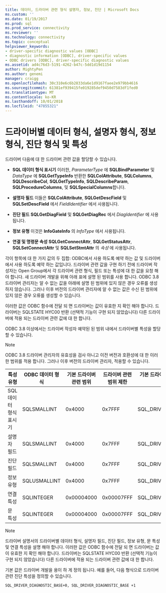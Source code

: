 ```yaml
---
title: 데이터, 드라이버 관련 형식 설명자, 정보, 진단 | Microsoft Docs
ms.custom: ''
ms.date: 01/19/2017
ms.prod: sql
ms.prod_service: connectivity
ms.reviewer: ''
ms.technology: connectivity
ms.topic: conceptual
helpviewer_keywords:
- driver-specific diagnostic values [ODBC]
- diagnostic information [ODBC], driver-specific values
- ODBC drivers [ODBC], driver-specific diagnostic values
ms.assetid: ad4c76d3-5191-4262-b47c-5dd1d19d1154
author: MightyPen
ms.author: genemi
manager: craigg
ms.openlocfilehash: 30c310e6c6b2833da6e1d9167faee2e979bb4616
ms.sourcegitcommit: 61381ef939415fe019285def9450d7583df1fed0
ms.translationtype: MT
ms.contentlocale: ko-KR
ms.lasthandoff: 10/01/2018
ms.locfileid: "47855321"
---
```

# <a name="driver-specific-data-types-descriptor-types-information-types-diagnostic-types-and-attributes"></a>드라이버별 데이터 형식, 설명자 형식, 정보 형식, 진단 형식 및 특성
드라이버 다음에 대 한 드라이버 관련 값을 할당할 수 있습니다.  
  
-   **SQL 데이터 형식 표시기** 이러한, *ParameterType* 에 **SQLBindParameter** 및 *DataType* 에 **SQLGetTypeInfo** 반환한 **SQLColAttribute**, **SQLColumns**, **SQLDescribeCol**, **SQLGetTypeInfo**,  **SQLDescribeParam**, **SQLProcedureColumns**, 및 **SQLSpecialColumns**합니다.  
  
-   **설명자 필드** 이들은 **SQLColAttribute**, **SQLGetDescField** 및 **SQLSetDescField** 에서 *FieldIdentifier* 에서 사용됩니다.  
  
-   **진단 필드** **SQLGetDiagField** 및 **SQLGetDiagRec** 에서 *DiagIdentifier* 에 사용됩니다.  
  
-   **정보 유형** 이것은 **InfoGateInfo** 의 *InfoType* 에서 사용됩니다.  
  
-   **연결 및 명령문 속성** **SQLGetConnectAttr**, **SQLGetStatusAttr**, **SQLSetConnectAttr** 및 **SQLSetStmtAttr** 의 *속성* 에 사용됩니다.  
  
 각이 항목에 대 한 가지 값의 두 집합: ODBC에서 사용 하도록 예약 하는 값 및 드라이버에서 사용 하도록 예약 하는 값입니다. 드라이버 관련 값을 구현 하기 전에 드라이버 작성자는 Open Group에서 각 드라이버 관련 형식, 필드 또는 특성에 대 한 값을 요청 해야 합니다. 새 드라이버 개발을 위해 아래 표에 설명 된 범위를 사용 합니다. ODBC 3.8 드라이버 관리자는 알 수 없는 값을 아래에 설명 된 범위에 있지 않은 경우 오류를 생성 하지 않습니다. 그러나 이후 버전의 드라이버 관리자에 알 수 없는 값은 수신 된 범위에 있지 않은 경우 오류를 생성할 수 있습니다.  
  
 이러한 값은 ODBC 함수에 전달 되 면 드라이버는 값이 유효한 지 확인 해야 합니다. 드라이버는 SQLSTATE HYC00 반환 (선택적 기능이 구현 되지 않았습니다) 다른 드라이버에 적용 되는 드라이버 관련 값에 대 한 합니다.  
  
 ODBC 3.8 이상에서는 드라이버 작성자 예약된 된 범위 내에서 드라이버별 특성을 할당할 수 있습니다.  
  
> [!NOTE]  
>  ODBC 3.8 드라이버 관리자의 유효성을 검사 아니고 이전 버전과 호환성에 대 한 이러한 범위를 적용 합니다. 그러나 이후 버전의 드라이버 관리자, 적용할 수 있습니다.  
  
|특성 유형|ODBC 데이터 형식|기본 드라이버 관련 범위|드라이버 관련 범위 제한|기본 드라이버 관련 값 범위에 대 한 ODBC 상수|  
|--------------------|--------------------|---------------------------------|----------------------------------|---------------------------------------------------------|  
|SQL 데이터 형식 표시기|SQLSMALLINT|0x4000|0x7FFF|SQL_DRIVER_SQL_TYPE_BASE|  
|설명자 필드|SQLSMALLINT|0x4000|0x7FFF|SQL_DRIVER_DESCRIPTOR_BASE|  
|진단 필드|SQLSMALLINT|0x4000|0x7FFF|SQL_DRIVER_DIAGNOSTIC_BASE|  
|정보 유형|SQLUSMALLINT|0x4000|0x7FFF|SQL_DRIVER_INFO_TYPE_BASE|  
|연결 특성|SQLINTEGER|0x00004000|0x00007FFF|SQL_DRIVER_CONNECT_ATTR_BASE|  
|문 특성|SQLINTEGER|0x00004000|0x00007FFF|SQL_DRIVER_STATEMENT_ATTR_BASE|  
  
> [!NOTE]  
>  드라이버 설명서의 드라이버별 데이터 형식, 설명자 필드, 진단 필드, 정보 유형, 문 특성 및 연결 특성을 설명 해야 합니다. 이러한 값은 ODBC 함수에 전달 되 면 드라이버는 값이 유효한 지 확인 해야 합니다. 드라이버는 SQLSTATE HYC00 반환 (선택적 기능이 구현 되지 않았습니다) 다른 드라이버에 적용 되는 드라이버 관련 값에 대 한 합니다.  
  
 기본 값은 드라이버 개발을 용이 하 게 정의 됩니다. 예를 들어, 다음 형식으로 드라이버 관련 진단 특성을 정의할 수 있습니다.  
  
```  
SQL_DRIVER_DIAGNOSTIC_BASE+0, SQL_DRIVER_DIAGNOSTIC_BASE +1  
```

